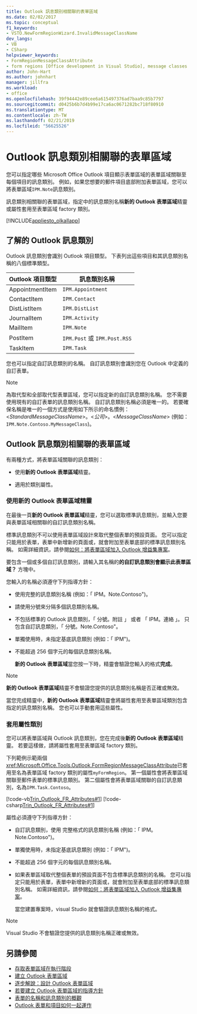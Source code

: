 ```yaml
---
title: Outlook 訊息類別相關聯的表單區域
ms.date: 02/02/2017
ms.topic: conceptual
f1_keywords:
- VSTO.NewFormRegionWizard.InvalidMessageClassName
dev_langs:
- VB
- CSharp
helpviewer_keywords:
- FormRegionMessageClassAttribute
- form regions [Office development in Visual Studio], message classes
author: John-Hart
ms.author: johnhart
manager: jillfra
ms.workload:
- office
ms.openlocfilehash: 39f94442e89cee6a615497376ad7baa9c85b7797
ms.sourcegitcommit: d0425b6b7d4b99e17ca6ac0671282bc718f80910
ms.translationtype: MT
ms.contentlocale: zh-TW
ms.lasthandoff: 02/21/2019
ms.locfileid: "56625526"
---
```

# <a name="associate-a-form-region-with-an-outlook-message-class"></a>Outlook 訊息類別相關聯的表單區域
  您可以指定哪些 Microsoft Office Outlook 項目顯示表單區域的表單區域關聯至每個項目的訊息類別。 例如，如果您想要的郵件項目底部附加表單區域，您可以將表單區域`IPM.Note`訊息類別。

 訊息類別相關聯的表單區域，指定中的訊息類別名稱**新的 Outlook 表單區域**精靈或屬性套用至表單區域 factory 類別。

 [!INCLUDE[appliesto_olkallapp](../vsto/includes/appliesto-olkallapp-md.md)]

## <a name="understand-outlook-message-classes"></a>了解的 Outlook 訊息類別
 Outlook 訊息類別會識別 Outlook 項目類型。 下表列出這些項目和其訊息類別名稱的八個標準類型。

|Outlook 項目類型|訊息類別名稱|
|-----------------------|------------------------|
|AppointmentItem|`IPM.Appointment`|
|ContactItem|`IPM.Contact`|
|DistListItem|`IPM.DistList`|
|JournalItem|`IPM.Activity`|
|MailItem|`IPM.Note`|
|PostItem|`IPM.Post` 或 `IPM.Post.RSS`|
|TaskItem|`IPM.Task`|

 您也可以指定自訂訊息類別的名稱。 自訂訊息類別會識別您在 Outlook 中定義的自訂表單。

> [!NOTE]
>  為取代型和全部取代型表單區域，您可以指定新的自訂訊息類別名稱。 您不需要使用現有的自訂表單的訊息類別名稱。 自訂訊息類別名稱必須是唯一的。 若要確保名稱是唯一的一個方式是使用如下所示的命名慣例：\<*StandardMessageClassName*>。\<*公司*>。\<*MessageClassName*> (例如： `IPM.Note.Contoso.MyMessageClass`)。

## <a name="associate-a-form-region-with-an-outlook-message-class"></a>Outlook 訊息類別相關聯的表單區域
 有兩種方式，將表單區域關聯的訊息類別：

-   使用**新的 Outlook 表單區域**精靈。

-   適用於類別屬性。

### <a name="use-the-new-outlook-form-region-wizard"></a>使用新的 Outlook 表單區域精靈
 在最後一頁**新的 Outlook 表單區域**精靈，您可以選取標準訊息類別，並輸入您要與表單區域相關聯的自訂訊息類別名稱。

 標準訊息類別不可以使用表單區域設計來取代整個表單的預設頁面。 您可以指定只能用於表單，表單中新增新的頁面或，就會附加至表單底部的標準訊息類別名稱。 如需詳細資訊，請參閱[如何：將表單區域加入 Outlook 增益集專案](../vsto/how-to-add-a-form-region-to-an-outlook-add-in-project.md)。

 要包含一個或多個自訂訊息類別，請輸入其名稱的**的自訂訊息類別會顯示此表單區域？**  方塊中。

 您輸入的名稱必須遵守下列指導方針：

- 使用完整的訊息類別名稱 (例如：「 IPM。Note.Contoso")。

- 請使用分號來分隔多個訊息類別名稱。

- 不包括標準的 Outlook 訊息類別，「 分號。附註 」 或者 「 IPM。連絡 」。 只包含自訂訊息類別，「 分號。Note.Contoso"。

- 單獨使用時，未指定基底訊息類別 (例如：「 IPM")。

- 不能超過 256 個字元的每個訊息類別名稱。

  **新的 Outlook 表單區域**當您按一下時，精靈會驗證您輸入的格式**完成**。

> [!NOTE]
>  **新的 Outlook 表單區域**精靈不會驗證您提供的訊息類別名稱是否正確或無效。

 當您完成精靈中，**新的 Outlook 表單區域**精靈會將屬性套用至表單區域類別包含指定的訊息類別名稱。 您也可以手動套用這些屬性。

### <a name="apply-class-attributes"></a>套用屬性類別
 您可以將表單區域與 Outlook 訊息類別，您在完成後**新的 Outlook 表單區域**精靈。 若要這樣做，請將屬性套用至表單區域 factory 類別。

 下列範例示範兩個<xref:Microsoft.Office.Tools.Outlook.FormRegionMessageClassAttribute>已套用至名為表單區域 factory 類別的屬性`myFormRegion`。 第一個屬性會將表單區域關聯至郵件表單的標準訊息類別。 第二個屬性會將表單區域關聯的自訂訊息類別，名為`IPM.Task.Contoso`。

 [!code-vb[Trin_Outlook_FR_Attributes#1](../vsto/codesnippet/VisualBasic/Trin_Outlook_FR_Attributes/FormRegion1.vb#1)]
 [!code-csharp[Trin_Outlook_FR_Attributes#1](../vsto/codesnippet/CSharp/Trin_Outlook_FR_Attributes/FormRegion1.cs#1)]

 屬性必須遵守下列指導方針：

- 自訂訊息類別，使用 完整格式的訊息類別名稱 (例如：「 IPM。Note.Contoso")。

- 單獨使用時，未指定基底訊息類別 (例如：「 IPM")。

- 不能超過 256 個字元的每個訊息類別名稱。

- 如果表單區域取代整個表單的預設頁面不包含標準訊息類別的名稱。 您可以指定只能用於表單，表單中新增新的頁面或，就會附加至表單底部的標準訊息類別名稱。 如需詳細資訊，請參閱[如何：將表單區域加入 Outlook 增益集專案](../vsto/how-to-add-a-form-region-to-an-outlook-add-in-project.md)。

  當您建置專案時，visual Studio 就會驗證訊息類別名稱的格式。

> [!NOTE]
>  Visual Studio 不會驗證您提供的訊息類別名稱正確或無效。

## <a name="see-also"></a>另請參閱
- [存取表單區域在執行階段](../vsto/accessing-a-form-region-at-run-time.md)
- [建立 Outlook 表單區域](../vsto/creating-outlook-form-regions.md)
- [逐步解說：設計 Outlook 表單區域](../vsto/walkthrough-designing-an-outlook-form-region.md)
- [若要建立 Outlook 表單區域的指導方針](../vsto/guidelines-for-creating-outlook-form-regions.md)
- [表單的名稱和訊息類別的概觀](/office/vba/outlook/Concepts/Forms/form-name-and-message-class-overview)
- [Outlook 表單和項目如何一起運作](/office/vba/outlook/Concepts/Forms/how-outlook-forms-and-items-work-together)
